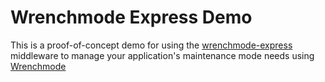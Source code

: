 # Wrenchmode Express Demo

This is a proof-of-concept demo for using the [wrenchmode-express](https://www.npmjs.com/package/wrenchmode-express) middleware to manage your application's maintenance mode needs using [Wrenchmode](http://wrenchmode.com)